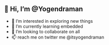 ## 👋 Hi, I’m @Yogendraman
- 👀 I’m interested in exploring new things
- 🌱 I’m currently learning embedded
- 💞️ I’m looking to collaborate on all
- 📫  reach me on twitter me @itsyogendraman

<!---
Yogendraman/Yogendraman is a ✨ special ✨ repository because its `README.md` (this file) appears on your GitHub profile.
You can click the Preview link to take a look at your changes.
--->

